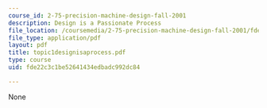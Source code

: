 ```yaml
---
course_id: 2-75-precision-machine-design-fall-2001
description: Design is a Passionate Process
file_location: /coursemedia/2-75-precision-machine-design-fall-2001/fde22c3c1be52641434edbadc992dc84_topic1designisaprocess.pdf
file_type: application/pdf
layout: pdf
title: topic1designisaprocess.pdf
type: course
uid: fde22c3c1be52641434edbadc992dc84

---
```

None